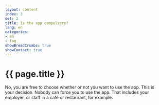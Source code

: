 ```yaml
---
layout: content
index: 3
set: 2
title: Is the app compulsory?
lang: en
categories:
- en
- faq
showBreadCrumbs: true
showContact: true
---
```


# {{ page.title }}

No, you are free to choose whether or not you want to use the app. This is your decision. Nobody can force you to use the app. That includes your employer, or staff in a café or restaurant, for example.

